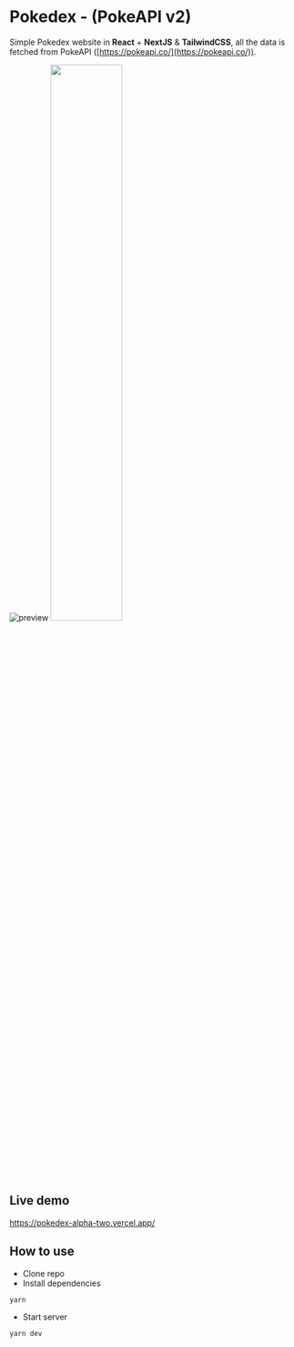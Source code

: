 # Pokedex - (PokeAPI v2)

Simple Pokedex website in **React** + **NextJS** & **TailwindCSS**, all the data is fetched from PokeAPI ([https://pokeapi.co/](https://pokeapi.co/)).

![preview](https://pokedex-alpha-two.vercel.app/preview.png)
<img src="https://pokedex-alpha-two.vercel.app/previewMobile.png" width=50% height=50%>

## Live demo
https://pokedex-alpha-two.vercel.app/

## How to use

-   Clone repo
-   Install dependencies

```jsx
yarn
```

-   Start server

```jsx
yarn dev
```
